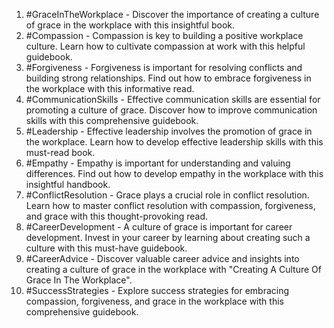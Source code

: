 1. #GraceInTheWorkplace - Discover the importance of creating a culture of grace in the workplace with this insightful book.
2. #Compassion - Compassion is key to building a positive workplace culture. Learn how to cultivate compassion at work with this helpful guidebook.
3. #Forgiveness - Forgiveness is important for resolving conflicts and building strong relationships. Find out how to embrace forgiveness in the workplace with this informative read.
4. #CommunicationSkills - Effective communication skills are essential for promoting a culture of grace. Discover how to improve communication skills with this comprehensive guidebook.
5. #Leadership - Effective leadership involves the promotion of grace in the workplace. Learn how to develop effective leadership skills with this must-read book.
6. #Empathy - Empathy is important for understanding and valuing differences. Find out how to develop empathy in the workplace with this insightful handbook.
7. #ConflictResolution - Grace plays a crucial role in conflict resolution. Learn how to master conflict resolution with compassion, forgiveness, and grace with this thought-provoking read.
8. #CareerDevelopment - A culture of grace is important for career development. Invest in your career by learning about creating such a culture with this must-have guidebook.
9. #CareerAdvice - Discover valuable career advice and insights into creating a culture of grace in the workplace with "Creating A Culture Of Grace In The Workplace".
10. #SuccessStrategies - Explore success strategies for embracing compassion, forgiveness, and grace in the workplace with this comprehensive guidebook.
